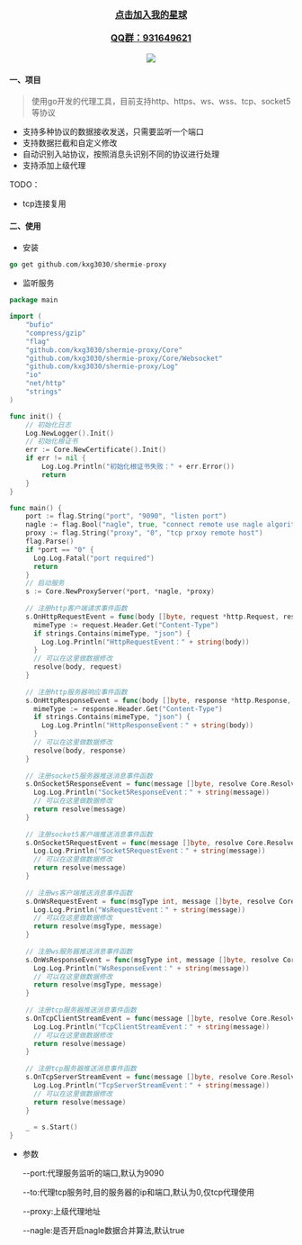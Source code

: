 
<div align="center">
	<a href="https://t.zsxq.com/0allV9fqi" style="font-size:16px;font-weight:bold">点击加入我的星球</a>
</div>
<br/>
<div align="center">
	<a href="https://t.zsxq.com/0allV9fqi" style="font-size:16px;font-weight:bold">QQ群：931649621</a>
</div>
<br/>
<div align='center'>
	<img src="https://user-images.githubusercontent.com/48542529/215652925-656fa354-55bf-44d0-ad92-a49990d4ee6f.png">		
</div>



#### 一、项目
> 使用go开发的代理工具，目前支持http、https、ws、wss、tcp、socket5等协议

- 支持多种协议的数据接收发送，只需要监听一个端口
- 支持数据拦截和自定义修改
- 自动识别入站协议，按照消息头识别不同的协议进行处理
- 支持添加上级代理

TODO：

- tcp连接复用

#### 二、使用

- 安装
```go
go get github.com/kxg3030/shermie-proxy
```

- 监听服务
```go
package main

import (
	"bufio"
	"compress/gzip"
	"flag"
	"github.com/kxg3030/shermie-proxy/Core"
	"github.com/kxg3030/shermie-proxy/Core/Websocket"
	"github.com/kxg3030/shermie-proxy/Log"
	"io"
	"net/http"
	"strings"
)

func init() {
	// 初始化日志
	Log.NewLogger().Init()
	// 初始化根证书
	err := Core.NewCertificate().Init()
	if err != nil {
		Log.Log.Println("初始化根证书失败：" + err.Error())
		return
	}
}

func main() {
    port := flag.String("port", "9090", "listen port")
    nagle := flag.Bool("nagle", true, "connect remote use nagle algorithm")
    proxy := flag.String("proxy", "0", "tcp prxoy remote host")
    flag.Parse()
    if *port == "0" {
      Log.Log.Fatal("port required")
      return
    }
    // 启动服务
    s := Core.NewProxyServer(*port, *nagle, *proxy)
  
    // 注册http客户端请求事件函数
    s.OnHttpRequestEvent = func(body []byte, request *http.Request, resolve Core.ResolveHttpRequest) {
      mimeType := request.Header.Get("Content-Type")
      if strings.Contains(mimeType, "json") {
        Log.Log.Println("HttpRequestEvent：" + string(body))
      }
      // 可以在这里做数据修改
      resolve(body, request)
    }
  
    // 注册http服务器响应事件函数
    s.OnHttpResponseEvent = func(body []byte, response *http.Response, resolve Core.ResolveHttpResponse) {
      mimeType := response.Header.Get("Content-Type")
      if strings.Contains(mimeType, "json") {
        Log.Log.Println("HttpResponseEvent：" + string(body))
      }
      // 可以在这里做数据修改
      resolve(body, response)
    }
  
    // 注册socket5服务器推送消息事件函数
    s.OnSocket5ResponseEvent = func(message []byte, resolve Core.ResolveSocks5) (int, error) {
      Log.Log.Println("Socket5ResponseEvent：" + string(message))
      // 可以在这里做数据修改
      return resolve(message)
    }
  
    // 注册socket5客户端推送消息事件函数
    s.OnSocket5RequestEvent = func(message []byte, resolve Core.ResolveSocks5) (int, error) {
      Log.Log.Println("Socket5RequestEvent：" + string(message))
      // 可以在这里做数据修改
      return resolve(message)
    }
  
    // 注册ws客户端推送消息事件函数
    s.OnWsRequestEvent = func(msgType int, message []byte, resolve Core.ResolveWs) error {
      Log.Log.Println("WsRequestEvent：" + string(message))
      // 可以在这里做数据修改
      return resolve(msgType, message)
    }
  
    // 注册ws服务器推送消息事件函数
    s.OnWsResponseEvent = func(msgType int, message []byte, resolve Core.ResolveWs) error {
      Log.Log.Println("WsResponseEvent：" + string(message))
      // 可以在这里做数据修改
      return resolve(msgType, message)
    }
  
    // 注册tcp服务器推送消息事件函数
    s.OnTcpClientStreamEvent = func(message []byte, resolve Core.ResolveTcp) (int, error) {
      Log.Log.Println("TcpClientStreamEvent：" + string(message))
      // 可以在这里做数据修改
      return resolve(message)
    }
  
    // 注册tcp服务器推送消息事件函数
    s.OnTcpServerStreamEvent = func(message []byte, resolve Core.ResolveTcp) (int, error) {
      Log.Log.Println("TcpServerStreamEvent：" + string(message))
      // 可以在这里做数据修改
      return resolve(message)
    }
  
    _ = s.Start()
}
```
- 参数


    --port:代理服务监听的端口,默认为9090


    --to:代理tcp服务时,目的服务器的ip和端口,默认为0,仅tcp代理使用


    --proxy:上级代理地址


    --nagle:是否开启nagle数据合并算法,默认true
